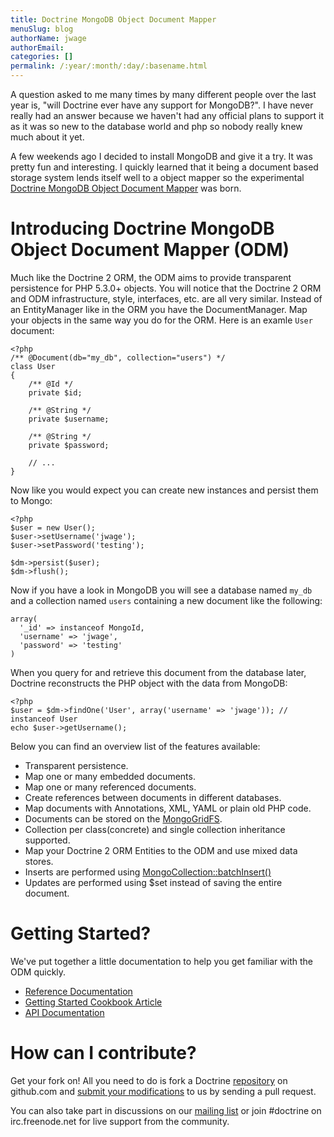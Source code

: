 ```yaml
---
title: Doctrine MongoDB Object Document Mapper
menuSlug: blog
authorName: jwage 
authorEmail: 
categories: []
permalink: /:year/:month/:day/:basename.html
---
```

A question asked to me many times by many different people over the last
year is, "will Doctrine ever have any support for MongoDB?". I have
never really had an answer because we haven't had any official plans to
support it as it was so new to the database world and php so nobody
really knew much about it yet.

A few weekends ago I decided to install MongoDB and give it a try. It
was pretty fun and interesting. I quickly learned that it being a
document based storage system lends itself well to a object mapper so
the experimental [Doctrine MongoDB Object Document
Mapper](http://github.com/jwage/odm) was born.

Introducing Doctrine MongoDB Object Document Mapper (ODM)
=========================================================

Much like the Doctrine 2 ORM, the ODM aims to provide transparent
persistence for PHP 5.3.0+ objects. You will notice that the Doctrine 2
ORM and ODM infrastructure, style, interfaces, etc. are all very
similar. Instead of an EntityManager like in the ORM you have the
DocumentManager. Map your objects in the same way you do for the ORM.
Here is an examle `User` document:

~~~~ {.sourceCode .php}
<?php
/** @Document(db="my_db", collection="users") */
class User
{
    /** @Id */
    private $id;

    /** @String */
    private $username;

    /** @String */
    private $password;

    // ...
}
~~~~

Now like you would expect you can create new instances and persist them
to Mongo:

~~~~ {.sourceCode .php}
<?php
$user = new User();
$user->setUsername('jwage');
$user->setPassword('testing');

$dm->persist($user);
$dm->flush();
~~~~

Now if you have a look in MongoDB you will see a database named `my_db`
and a collection named `users` containing a new document like the
following:

    array(
      '_id' => instanceof MongoId,
      'username' => 'jwage',
      'password' => 'testing'
    )

When you query for and retrieve this document from the database later,
Doctrine reconstructs the PHP object with the data from MongoDB:

~~~~ {.sourceCode .php}
<?php
$user = $dm->findOne('User', array('username' => 'jwage')); // instanceof User
echo $user->getUsername();
~~~~

Below you can find an overview list of the features available:

-   Transparent persistence.
-   Map one or many embedded documents.
-   Map one or many referenced documents.
-   Create references between documents in different databases.
-   Map documents with Annotations, XML, YAML or plain old PHP code.
-   Documents can be stored on the
    [MongoGridFS](http://www.php.net/MongoGridFS).
-   Collection per class(concrete) and single collection inheritance
    supported.
-   Map your Doctrine 2 ORM Entities to the ODM and use mixed data
    stores.
-   Inserts are performed using
    [MongoCollection::batchInsert()](http://us.php.net/manual/en/mongocollection.batchinsert.php)
-   Updates are performed using \$set instead of saving the entire
    document.

Getting Started?
================

We've put together a little documentation to help you get familiar with
the ODM quickly.

-   [Reference
    Documentation](http://www.doctrine-project.org/projects/mongodb_odm/1.0/docs/reference/en)
-   [Getting Started Cookbook
    Article](http://www.doctrine-project.org/projects/mongodb_odm/1.0/docs/cookbook/getting-started/en)
-   [API
    Documentation](http://www.doctrine-project.org/projects/mongodb_odm/1.0/api)

How can I contribute?
=====================

Get your fork on! All you need to do is fork a Doctrine
[repository](http://github.com/doctrine) on github.com and [submit your
modifications](http://github.com/guides/fork-a-project-and-submit-your-modifications/7)
to us by sending a pull request.

You can also take part in discussions on our [mailing
list](http://groups.google.com/group/doctrine-user) or join \#doctrine
on irc.freenode.net for live support from the community.
